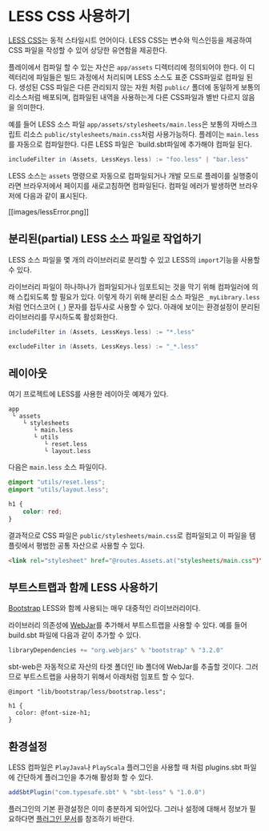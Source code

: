 <!--- Copyright (C) 2009-2015 Typesafe Inc. <http://www.typesafe.com> -->
# LESS CSS 사용하기

[LESS CSS](http://lesscss.org/)는 동적 스타일시트 언어이다. LESS CSS는 변수와 믹스인등을 제공하여 CSS 파일을 작성할 수 있어 상당한 유연함을 제공한다.

플레이에서 컴파일 할 수 있는 자산은 `app/assets` 디렉터리에 정의되어야 한다. 이 디렉터리에 파일들은 빌드 과정에서 처리되며 LESS 소스도 표준 CSS파일로 컴파일 된다. 생성된 CSS 파일은 다른 관리되지 않는 자원 처럼 `public/` 폴더에 동일하게 보통의 리소스처럼 배포되며, 컴파일된 내역을 사용하는게 다른 CSS파일과 별반 다르지 않음을 의미한다.

예를 들어 LESS 소스 파일 `app/assets/stylesheets/main.less`은 보통의 자바스크립트 리소스 `public/stylesheets/main.css`처럼 사용가능하다. 플레이는 `main.less`를 자동으로 컴파일한다. 다른 LESS 파일은 `build.sbt파일에 추가해야 컴파일 된다.

```scala
includeFilter in (Assets, LessKeys.less) := "foo.less" | "bar.less"
```

LESS 소스는 `assets` 명령으로 자동으로 컴파일되거나 개발 모드로 플레이를 실행중이라면 브라우저에서 페이지를 새로고침하면 컴파일된다. 컴파일 에러가 발생하면 브라우저에 다음과 같이 표시된다.

[[images/lessError.png]]

## 분리된(partial) LESS 소스 파일로 작업하기

LESS 소스 파일을 몇 개의 라이브러리로 분리할 수 있고 LESS의 `import`기능을 사용할 수 있다.

라이브러리 파일이 하나하나가 컴파일되거나 임포트되는 것을 막기 위해 컴파일러에 의해 스킵되도록 할 필요가 있다. 이렇게 하기 위해 분리된 소스 파일은 `_myLibrary.less`처럼 언더스코어 (`_`) 문자를 접두사로 사용할 수 있다. 아래에 보이는 환경설정이 분리된 라이브러리를 무시하도록 활성화한다.

```scala
includeFilter in (Assets, LessKeys.less) := "*.less"

excludeFilter in (Assets, LessKeys.less) := "_*.less"
```


## 레이아웃

여기 프로젝트에 LESS를 사용한 레이아웃 예제가 있다.

```
app
 └ assets
    └ stylesheets
       └ main.less
       └ utils
          └ reset.less
          └ layout.less    
```

다음은 `main.less` 소스 파일이다.

```css
@import "utils/reset.less";
@import "utils/layout.less";

h1 {
    color: red;
}
```

결과적으로 CSS 파일은 `public/stylesheets/main.css`로 컴파일되고 이 파일을 템플릿에서 평범한 공통 자산으로 사용할 수 있다.

```html
<link rel="stylesheet" href="@routes.Assets.at("stylesheets/main.css")">
```

## 부트스트랩과 함께 LESS 사용하기

[Bootstrap](http://getbootstrap.com/css/) LESS와 함께 사용되는 매우 대중적인 라이브러리이다.

라이브러리 의존성에 [WebJar](http://www.webjars.org/)를 추가해서 부트스트랩을 사용할 수 있다. 예를 들어 build.sbt 파일에 다음과 같이 추가할 수 있다.

```scala
libraryDependencies += "org.webjars" % "bootstrap" % "3.2.0"
```

sbt-web은 자동적으로 자산의 타겟 폴더인 lib 폴더에 WebJar를 추출할 것이다. 그러므로 부트스트랩을 사용하기 위해서 아래처럼 임포트 할 수 있다.

```less
@import "lib/bootstrap/less/bootstrap.less";

h1 {
  color: @font-size-h1;
}
```

## 환경설정

LESS 컴파일은 `PlayJava`나 `PlayScala` 플러그인을 사용할 때 처럼 plugins.sbt 파일에 간단하게 플러그인을 추가해 활성화 할 수 있다.

```scala
addSbtPlugin("com.typesafe.sbt" % "sbt-less" % "1.0.0")
```

플러그인의 기본 환경설정은 이미 충분하게 되어있다. 그러나 설정에 대해서 정보가 필요하다면 [플러그인 문서](https://github.com/sbt/sbt-less#sbt-less)를 참조하기 바란다.
